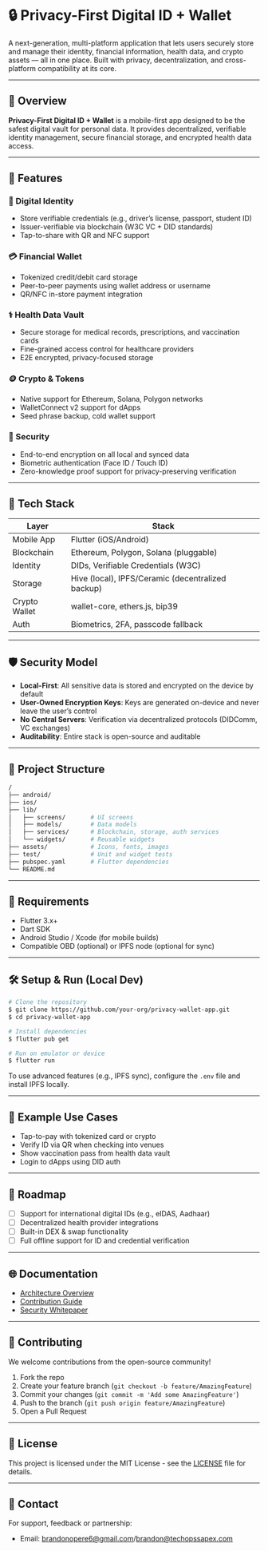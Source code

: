 # 🔒 Privacy-First Digital ID + Wallet

A next-generation, multi-platform application that lets users securely store and manage their identity, financial information, health data, and crypto assets — all in one place. Built with privacy, decentralization, and cross-platform compatibility at its core.

---

## 🧠 Overview

**Privacy-First Digital ID + Wallet** is a mobile-first app designed to be the safest digital vault for personal data. It provides decentralized, verifiable identity management, secure financial storage, and encrypted health data access.

---

## 🚀 Features

### 🦩 Digital Identity
- Store verifiable credentials (e.g., driver’s license, passport, student ID)
- Issuer-verifiable via blockchain (W3C VC + DID standards)
- Tap-to-share with QR and NFC support

### 💳 Financial Wallet
- Tokenized credit/debit card storage
- Peer-to-peer payments using wallet address or username
- QR/NFC in-store payment integration

### ⚕️ Health Data Vault
- Secure storage for medical records, prescriptions, and vaccination cards
- Fine-grained access control for healthcare providers
- E2E encrypted, privacy-focused storage

### 🪙 Crypto & Tokens
- Native support for Ethereum, Solana, Polygon networks
- WalletConnect v2 support for dApps
- Seed phrase backup, cold wallet support

### 🔐 Security
- End-to-end encryption on all local and synced data
- Biometric authentication (Face ID / Touch ID)
- Zero-knowledge proof support for privacy-preserving verification

---

## 📆 Tech Stack

| Layer | Stack |
|-------|-------|
| Mobile App | Flutter (iOS/Android) |
| Blockchain | Ethereum, Polygon, Solana (pluggable) |
| Identity | DIDs, Verifiable Credentials (W3C) |
| Storage | Hive (local), IPFS/Ceramic (decentralized backup) |
| Crypto Wallet | wallet-core, ethers.js, bip39 |
| Auth | Biometrics, 2FA, passcode fallback |

---

## 🛡️ Security Model

- **Local-First**: All sensitive data is stored and encrypted on the device by default
- **User-Owned Encryption Keys**: Keys are generated on-device and never leave the user’s control
- **No Central Servers**: Verification via decentralized protocols (DIDComm, VC exchanges)
- **Auditability**: Entire stack is open-source and auditable

---

## 📆 Project Structure

```bash
/
├── android/
├── ios/
├── lib/
│   ├── screens/       # UI screens
│   ├── models/        # Data models
│   ├── services/      # Blockchain, storage, auth services
│   └── widgets/       # Reusable widgets
├── assets/            # Icons, fonts, images
├── test/              # Unit and widget tests
├── pubspec.yaml       # Flutter dependencies
└── README.md
```

---

## 🚫 Requirements

- Flutter 3.x+
- Dart SDK
- Android Studio / Xcode (for mobile builds)
- Compatible OBD (optional) or IPFS node (optional for sync)

---

## 🛠️ Setup & Run (Local Dev)

```bash
# Clone the repository
$ git clone https://github.com/your-org/privacy-wallet-app.git
$ cd privacy-wallet-app

# Install dependencies
$ flutter pub get

# Run on emulator or device
$ flutter run
```

To use advanced features (e.g., IPFS sync), configure the `.env` file and install IPFS locally.

---

## 📝 Example Use Cases

- Tap-to-pay with tokenized card or crypto
- Verify ID via QR when checking into venues
- Show vaccination pass from health data vault
- Login to dApps using DID auth

---

## 📅 Roadmap

- [ ] Support for international digital IDs (e.g., eIDAS, Aadhaar)
- [ ] Decentralized health provider integrations
- [ ] Built-in DEX & swap functionality
- [ ] Full offline support for ID and credential verification

---

## 🌐 Documentation

- [Architecture Overview](docs/ARCHITECTURE.md)
- [Contribution Guide](CONTRIBUTING.md)
- [Security Whitepaper](docs/SECURITY.md)

---

## 🚜 Contributing

We welcome contributions from the open-source community!

1. Fork the repo
2. Create your feature branch (`git checkout -b feature/AmazingFeature`)
3. Commit your changes (`git commit -m 'Add some AmazingFeature'`)
4. Push to the branch (`git push origin feature/AmazingFeature`)
5. Open a Pull Request

---

## 📄 License

This project is licensed under the MIT License - see the [LICENSE](LICENSE) file for details.

---

## 📧 Contact

For support, feedback or partnership:

- Email: brandonopere6@gmail.com/brandon@techopssapex.com


